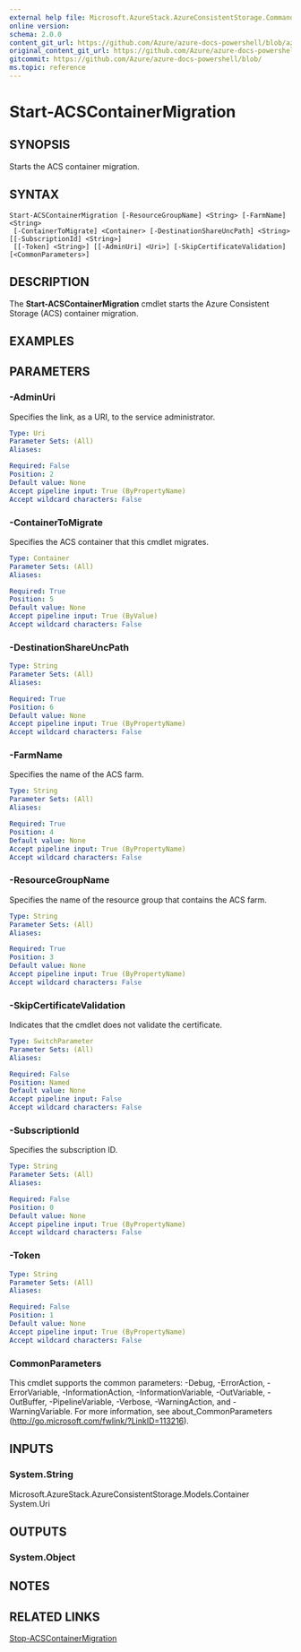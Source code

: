 ```yaml
---
external help file: Microsoft.AzureStack.AzureConsistentStorage.Commands.dll-Help.xml
online version:
schema: 2.0.0
content_git_url: https://github.com/Azure/azure-docs-powershell/blob/azurestack/azureps-cmdlets-docs/azurestack/AzureRM.AzureStackStorage/v0.10.6/Start-ACSContainerMigration.md
original_content_git_url: https://github.com/Azure/azure-docs-powershell/blob/azurestack/azureps-cmdlets-docs/azurestack/AzureRM.AzureStackStorage/v0.10.6/Start-ACSContainerMigration.md
gitcommit: https://github.com/Azure/azure-docs-powershell/blob/
ms.topic: reference
---
```


# Start-ACSContainerMigration

## SYNOPSIS
Starts the ACS container migration.

## SYNTAX

```
Start-ACSContainerMigration [-ResourceGroupName] <String> [-FarmName] <String>
 [-ContainerToMigrate] <Container> [-DestinationShareUncPath] <String> [[-SubscriptionId] <String>]
 [[-Token] <String>] [[-AdminUri] <Uri>] [-SkipCertificateValidation] [<CommonParameters>]
```

## DESCRIPTION
The **Start-ACSContainerMigration** cmdlet starts the Azure Consistent Storage (ACS) container migration.

## EXAMPLES

## PARAMETERS

### -AdminUri
Specifies the link, as a URI, to the service administrator.

```yaml
Type: Uri
Parameter Sets: (All)
Aliases: 

Required: False
Position: 2
Default value: None
Accept pipeline input: True (ByPropertyName)
Accept wildcard characters: False
```

### -ContainerToMigrate
Specifies the ACS container that this cmdlet migrates.

```yaml
Type: Container
Parameter Sets: (All)
Aliases: 

Required: True
Position: 5
Default value: None
Accept pipeline input: True (ByValue)
Accept wildcard characters: False
```

### -DestinationShareUncPath


```yaml
Type: String
Parameter Sets: (All)
Aliases: 

Required: True
Position: 6
Default value: None
Accept pipeline input: True (ByPropertyName)
Accept wildcard characters: False
```

### -FarmName
Specifies the name of the ACS farm.

```yaml
Type: String
Parameter Sets: (All)
Aliases: 

Required: True
Position: 4
Default value: None
Accept pipeline input: True (ByPropertyName)
Accept wildcard characters: False
```

### -ResourceGroupName
Specifies the name of the resource group that contains the ACS farm.

```yaml
Type: String
Parameter Sets: (All)
Aliases: 

Required: True
Position: 3
Default value: None
Accept pipeline input: True (ByPropertyName)
Accept wildcard characters: False
```

### -SkipCertificateValidation
Indicates that the cmdlet does not validate the certificate.

```yaml
Type: SwitchParameter
Parameter Sets: (All)
Aliases: 

Required: False
Position: Named
Default value: None
Accept pipeline input: False
Accept wildcard characters: False
```

### -SubscriptionId
Specifies the subscription ID.

```yaml
Type: String
Parameter Sets: (All)
Aliases: 

Required: False
Position: 0
Default value: None
Accept pipeline input: True (ByPropertyName)
Accept wildcard characters: False
```

### -Token


```yaml
Type: String
Parameter Sets: (All)
Aliases: 

Required: False
Position: 1
Default value: None
Accept pipeline input: True (ByPropertyName)
Accept wildcard characters: False
```

### CommonParameters
This cmdlet supports the common parameters: -Debug, -ErrorAction, -ErrorVariable, -InformationAction, -InformationVariable, -OutVariable, -OutBuffer, -PipelineVariable, -Verbose, -WarningAction, and -WarningVariable. For more information, see about_CommonParameters (http://go.microsoft.com/fwlink/?LinkID=113216).

## INPUTS

### System.String
Microsoft.AzureStack.AzureConsistentStorage.Models.Container
System.Uri

## OUTPUTS

### System.Object

## NOTES

## RELATED LINKS

[Stop-ACSContainerMigration](./Stop-ACSContainerMigration.md)
